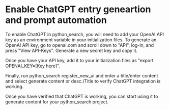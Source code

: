 # Enable ChatGPT entry geneartion and prompt automation
To enable ChatGPT in python_search, you will need to add your OpenAI API key as an environment variable in your initialization files. To generate an OpenAI API key, go to openai.com and scroll down to "API", log-in, and press "View API-Keys". Generate a new secret key and copy it.

Once you have your API key, add it to your initialization files as "export OPENAI_KEY=[Key here]".

Finally, run python_search register_new_ui and enter a title/enter content and select generate content or desc./Title to verify ChatGPT integration is working. 

Once you have verified that ChatGPT is working, you can start using it to generate content for your python_search project.
